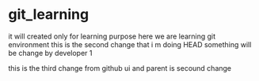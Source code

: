 # git_learning

it will created only for learning purpose
here we are learning git environment
this is the second change that i m doing
HEAD
something will be change by developer 1

this is the third change from github ui and parent is secound change
